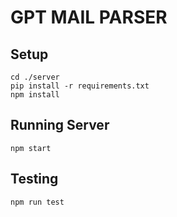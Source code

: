 # GPT MAIL PARSER

## Setup
```
cd ./server
pip install -r requirements.txt
npm install
```
## Running Server
```
npm start
```
## Testing
```
npm run test
```
